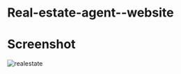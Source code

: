 
# Real-estate-agent--website
# Screenshot


![realestate](https://user-images.githubusercontent.com/46546858/155825030-92610b76-bf28-4407-a34a-d6497f42e952.PNG)

